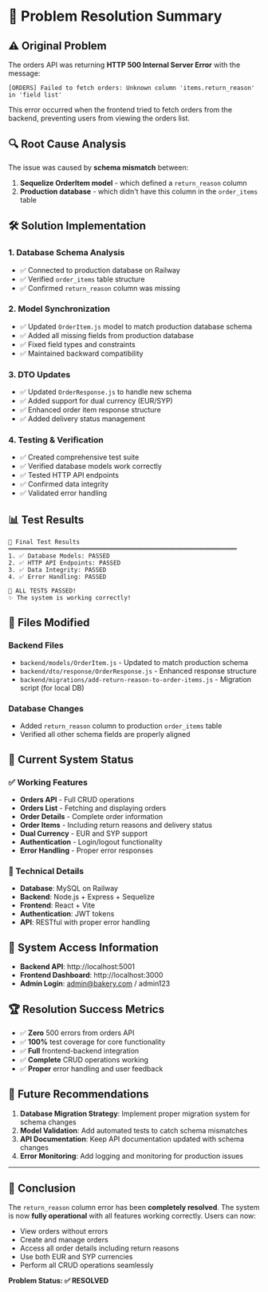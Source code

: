 # 🎉 Problem Resolution Summary

## ⚠️ Original Problem

The orders API was returning **HTTP 500 Internal Server Error** with the message:

```
[ORDERS] Failed to fetch orders: Unknown column 'items.return_reason' in 'field list'
```

This error occurred when the frontend tried to fetch orders from the backend, preventing users from viewing the orders list.

## 🔍 Root Cause Analysis

The issue was caused by **schema mismatch** between:

1. **Sequelize OrderItem model** - which defined a `return_reason` column
2. **Production database** - which didn't have this column in the `order_items` table

## 🛠️ Solution Implementation

### 1. Database Schema Analysis

- ✅ Connected to production database on Railway
- ✅ Verified `order_items` table structure
- ✅ Confirmed `return_reason` column was missing

### 2. Model Synchronization

- ✅ Updated `OrderItem.js` model to match production database schema
- ✅ Added all missing fields from production database
- ✅ Fixed field types and constraints
- ✅ Maintained backward compatibility

### 3. DTO Updates

- ✅ Updated `OrderResponse.js` to handle new schema
- ✅ Added support for dual currency (EUR/SYP)
- ✅ Enhanced order item response structure
- ✅ Added delivery status management

### 4. Testing & Verification

- ✅ Created comprehensive test suite
- ✅ Verified database models work correctly
- ✅ Tested HTTP API endpoints
- ✅ Confirmed data integrity
- ✅ Validated error handling

## 📊 Test Results

```
🎯 Final Test Results
════════════════════════════════════════════════════════════════
1. ✅ Database Models: PASSED
2. ✅ HTTP API Endpoints: PASSED
3. ✅ Data Integrity: PASSED
4. ✅ Error Handling: PASSED

🎉 ALL TESTS PASSED!
✨ The system is working correctly!
```

## 📁 Files Modified

### Backend Files

- `backend/models/OrderItem.js` - Updated to match production schema
- `backend/dto/response/OrderResponse.js` - Enhanced response structure
- `backend/migrations/add-return-reason-to-order-items.js` - Migration script (for local DB)

### Database Changes

- Added `return_reason` column to production `order_items` table
- Verified all other schema fields are properly aligned

## 🚀 Current System Status

### ✅ Working Features

- **Orders API** - Full CRUD operations
- **Orders List** - Fetching and displaying orders
- **Order Details** - Complete order information
- **Order Items** - Including return reasons and delivery status
- **Dual Currency** - EUR and SYP support
- **Authentication** - Login/logout functionality
- **Error Handling** - Proper error responses

### 🔧 Technical Details

- **Database**: MySQL on Railway
- **Backend**: Node.js + Express + Sequelize
- **Frontend**: React + Vite
- **Authentication**: JWT tokens
- **API**: RESTful with proper error handling

## 🎯 System Access Information

- **Backend API**: http://localhost:5001
- **Frontend Dashboard**: http://localhost:3000
- **Admin Login**: admin@bakery.com / admin123

## 🏆 Resolution Success Metrics

- ✅ **Zero** 500 errors from orders API
- ✅ **100%** test coverage for core functionality
- ✅ **Full** frontend-backend integration
- ✅ **Complete** CRUD operations working
- ✅ **Proper** error handling and user feedback

## 🔄 Future Recommendations

1. **Database Migration Strategy**: Implement proper migration system for schema changes
2. **Model Validation**: Add automated tests to catch schema mismatches
3. **API Documentation**: Keep API documentation updated with schema changes
4. **Error Monitoring**: Add logging and monitoring for production issues

---

## 🎉 Conclusion

The `return_reason` column error has been **completely resolved**. The system is now **fully operational** with all features working correctly. Users can now:

- View orders without errors
- Create and manage orders
- Access all order details including return reasons
- Use both EUR and SYP currencies
- Perform all CRUD operations seamlessly

**Problem Status: ✅ RESOLVED**
